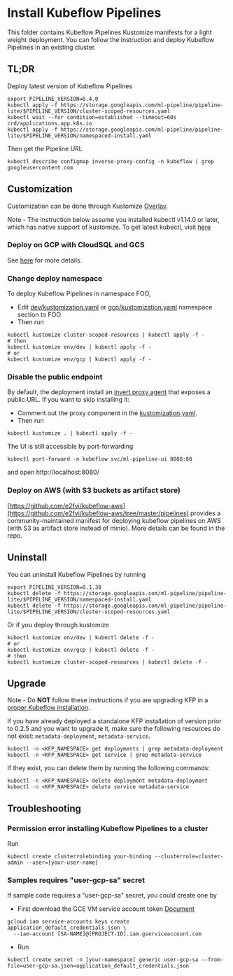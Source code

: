 # Install Kubeflow Pipelines

This folder contains Kubeflow Pipelines Kustomize manifests for a light weight
deployment. You can follow the instruction and deploy Kubeflow Pipelines in an
existing cluster.

## TL;DR

Deploy latest version of Kubeflow Pipelines

```
export PIPELINE_VERSION=0.4.0
kubectl apply -f https://storage.googleapis.com/ml-pipeline/pipeline-lite/$PIPELINE_VERSION/cluster-scoped-resources.yaml
kubectl wait --for condition=established --timeout=60s crd/applications.app.k8s.io
kubectl apply -f https://storage.googleapis.com/ml-pipeline/pipeline-lite/$PIPELINE_VERSION/namespaced-install.yaml
```

Then get the Pipeline URL

```
kubectl describe configmap inverse-proxy-config -n kubeflow | grep googleusercontent.com
```

## Customization

Customization can be done through Kustomize
[Overlay](https://github.com/kubernetes-sigs/kustomize/blob/master/docs/glossary.md#overlay).

Note - The instruction below assume you installed kubectl v1.14.0 or later,
which has native support of kustomize. To get latest kubectl, visit
[here](https://kubernetes.io/docs/tasks/tools/install-kubectl/)

### Deploy on GCP with CloudSQL and GCS

See [here](env/gcp/README.md) for more details.

### Change deploy namespace

To deploy Kubeflow Pipelines in namespace FOO,

-   Edit [dev/kustomization.yaml](env/dev/kustomization.yaml) or
    [gcp/kustomization.yaml](env/gcp/kustomization.yaml) namespace section to
    FOO
-   Then run

```
kubectl kustomize cluster-scoped-resources | kubectl apply -f -
# then
kubectl kustomize env/dev | kubectl apply -f -
# or
kubectl kustomize env/gcp | kubectl apply -f -
```

### Disable the public endpoint

By default, the deployment install an
[invert proxy agent](https://github.com/google/inverting-proxy) that exposes a
public URL. If you want to skip installing it:

-   Comment out the proxy component in the
    [kustomization.yaml](base/kustomization.yaml).
-   Then run

```
kubectl kustomize . | kubectl apply -f -
```

The UI is still accessible by port-forwarding

```
kubectl port-forward -n kubeflow svc/ml-pipeline-ui 8080:80
```

and open http://localhost:8080/

### Deploy on AWS (with S3 buckets as artifact store)

[https://github.com/e2fyi/kubeflow-aws](https://github.com/e2fyi/kubeflow-aws/tree/master/pipelines)
provides a community-maintained manifest for deploying kubeflow pipelines on AWS
(with S3 as artifact store instead of minio). More details can be found in the
repo.

## Uninstall

You can uninstall Kubeflow Pipelines by running

```
export PIPELINE_VERSION=0.1.38
kubectl delete -f https://storage.googleapis.com/ml-pipeline/pipeline-lite/$PIPELINE_VERSION/namespaced-install.yaml
kubectl delete -f https://storage.googleapis.com/ml-pipeline/pipeline-lite/$PIPELINE_VERSION/cluster-scoped-resources.yaml
```

Or if you deploy through kustomize

```
kubectl kustomize env/dev | kubectl delete -f -
# or
kubectl kustomize env/gcp | kubectl delete -f -
# then
kubectl kustomize cluster-scoped-resources | kubectl delete -f -
```

## Upgrade
Note - Do **NOT** follow these instructions if you are upgrading KFP in a
[proper Kubeflow installation](https://www.kubeflow.org/docs/started/getting-started/).

If you have already deployed a standalone KFP installation of version prior to
0.2.5 and you want to upgrade it, make sure the following resources do not
exist: `metadata-deployment`, `metadata-service`.
```
kubectl -n <KFP_NAMESPACE> get deployments | grep metadata-deployment
kubectl -n <KFP_NAMESPACE> get service | grep metadata-service
```

If they exist, you can delete them by running the following commands:
```
kubectl -n <KFP_NAMESPACE> delete deployment metadata-deployment
kubectl -n <KFP_NAMESPACE> delete service metadata-service
```

## Troubleshooting

### Permission error installing Kubeflow Pipelines to a cluster

Run

```
kubectl create clusterrolebinding your-binding --clusterrole=cluster-admin --user=[your-user-name]
```

### Samples requires "user-gcp-sa" secret

If sample code requires a "user-gcp-sa" secret, you could create one by

-   First download the GCE VM service account token
    [Document](https://cloud.google.com/iam/docs/creating-managing-service-account-keys#creating_service_account_keys)

```
gcloud iam service-accounts keys create application_default_credentials.json \
  --iam-account [SA-NAME]@[PROJECT-ID].iam.gserviceaccount.com
```

-   Run

```
kubectl create secret -n [your-namespace] generic user-gcp-sa --from-file=user-gcp-sa.json=application_default_credentials.json`
```

